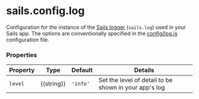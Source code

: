 # sails.config.log


Configuration for the instance of the [Sails logger](http://sailsjs.org/documentation/concepts/logging) (`sails.log`) used in your Sails app. The options are conventionally specified in the [config/log.js](http://sailsjs.org/documentation/anatomy/myApp/config/log.js.html) configuration file.


### Properties


| Property  | Type       | Default   | Details |
|-----------|:----------:|-----------|---------|
| `level`   | ((string)) | `'info'`  | Set the level of detail to be shown in your app's log |

<!--
### Notes

> +. ...

-->

<!--
### What is this?
The logger file configures the log level for your app, as well as the transport.

### Description

The logger file configures the log level for your app, as well as the transport.

*(Underneath the covers, Sails uses Winston for logging, which allows for some pretty neat custom transports/adapters for log messages)*

#### There are 5 different levels to the log:

+ **'error'** : Display calls to `.error()`
+ **'warn'**    : Display calls from `.error()` to `.warn()`
+ **'debug'** : Display calls from `.error()`, `.warn()` to `.debug()`
+ **'info'**  : Display calls from `.error()`, `.warn()`, `.debug()` to `.info()`
+ **'verbose'**: Display calls from `.error()`, `.warn()`, `.debug()`, `.info()` to `.verbose()`


By default, the level is set to `info`.




-->



<docmeta name="displayName" value="sails.config.log">
